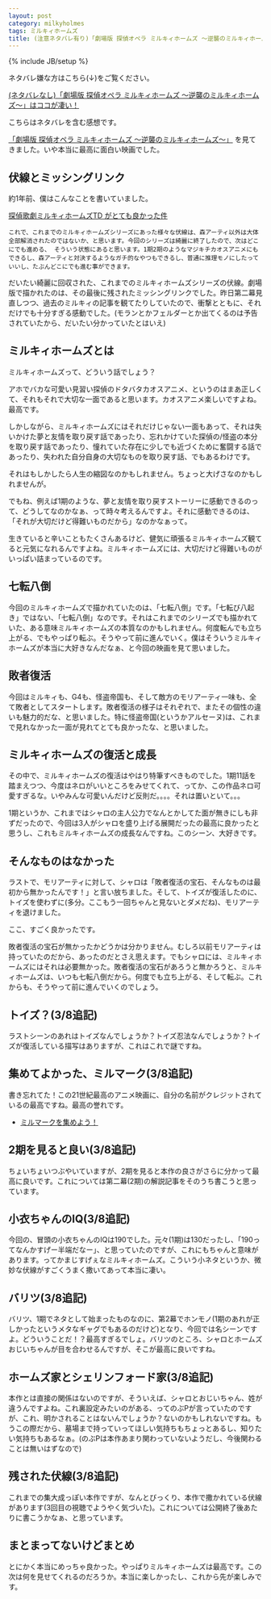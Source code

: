 ```yaml
---
layout: post
category: milkyholmes
tags: ミルキィホームズ
title: (注意ネタバレ有り)「劇場版 探偵オペラ ミルキィホームズ 〜逆襲のミルキィホームズ〜」が最高に良かった件
---
```

{% include JB/setup %}

ネタバレ嫌な方はこちら(↓)をご覧ください。

[(ネタバレなし)「劇場版 探偵オペラ ミルキィホームズ 〜逆襲のミルキィホームズ〜」はココが凄い！](/milkyholmes/2016/02/28/milky1)

こちらはネタバレを含む感想です。

[「劇場版 探偵オペラ ミルキィホームズ 〜逆襲のミルキィホームズ〜」](http://mh-movie.com/) を見てきました。いや本当に最高に面白い映画でした。


## 伏線とミッシングリンク

約1年前、僕はこんなことを書いていました。

[探偵歌劇ミルキィホームズTD がとても良かった件](/milkyholmes/2015/04/01/milky-td)

```
これで、これまでのミルキィホームズシリーズにあった様々な伏線は、森アーティ以外は大体全部解消されたのではないか、と思います。今回のシリーズは綺麗に終了したので、次はどこにでも進める、 そういう状態にあると思います。1期2期のようなマジキチカオスアニメにもできるし、森アーティと対決するようなガチ的なやつもできるし、普通に推理モノにしたっていいし、たぶんどこにでも進む事ができます。
```

だいたい綺麗に回収された、これまでのミルキィホームズシリーズの伏線。劇場版で描かれたのは、その最後に残されたミッシングリンクでした。昨日第二幕見直しつつ、過去のミルキィの記事を観てたりしていたので、衝撃とともに、それだけでも十分すぎる感動でした。(モランとかフェルダーとか出てくるのは予告されていたから、だいたい分かっていたとはいえ)

## ミルキィホームズとは

ミルキィホームズって、どういう話でしょう？

アホでバカな可愛い見習い探偵のドタバタカオスアニメ、というのはまあ正しくて、それもそれで大切な一面であると思います。カオスアニメ楽しいですよね。最高です。

しかしながら、ミルキィホームズにはそれだけじゃない一面もあって、それは失いかけた夢と友情を取り戻す話であったり、忘れかけていた探偵の/怪盗の本分を取り戻す話であったり、憧れていた存在に少しでも近づくために奮闘する話であったり、失われた自分自身の大切なものを取り戻す話、でもあるわけです。

それはもしかしたら人生の縮図なのかもしれません。ちょっと大げさなのかもしれませんが。

でもね、例えば1期のような、夢と友情を取り戻すストーリーに感動できるのって、どうしてなのかなぁ、って時々考えるんですよ。それに感動できるのは、「それが大切だけど得難いものだから」なのかなぁって。

生きていると辛いこともたくさんあるけど、健気に頑張るミルキィホームズ観てると元気になれるんですよね。ミルキィホームズには、大切だけど得難いものがいっぱい詰まっているのです。

## 七転八倒

今回のミルキィホームズで描かれていたのは、「七転八倒」です。「七転び八起き」ではない、「七転八倒」なのです。それはこれまでのシリーズでも描かれていた、ある意味ミルキィホームズの本質なのかもしれません。何度転んでも立ち上がる、でもやっぱり転ぶ。そうやって前に進んでいく。僕はそういうミルキィホームズが本当に大好きなんだなぁ、と今回の映画を見て思いました。

## 敗者復活

今回はミルキィも、G4も、怪盗帝国も、そして敵方のモリアーティ一味も、全て敗者としてスタートします。敗者復活の様子はそれぞれで、またその個性の違いも魅力的だな、と思いました。特に怪盗帝国(というかアルセーヌ)は、これまで見れなかった一面が見れてとても良かったな、と思いました。

## ミルキィホームズの復活と成長

その中で、ミルキィホームズの復活はやはり特筆すべきものでした。1期11話を踏まえつつ、今度はネロがいいところをみせてくれて、ってか、この作品ネロ可愛すぎるな。いやみんな可愛いんだけど反則だ。。。。それは置いといて。。。

1期というか、これまではシャロの主人公力でなんとかしてた面が無きにしも非ずだったので、今回は3人がシャロを盛り上げる展開だったの最高に良かったと思うし、これもミルキィホームズの成長なんですね。このシーン、大好きです。

## そんなものはなかった

ラストで、モリアーティに対して、シャロは「敗者復活の宝石、そんなものは最初から無かったんです！」と言い放ちました。そして、トイズが復活したのに、トイズを使わずに(多分。ここもう一回ちゃんと見ないとダメだね)、モリアーティを退けました。

ここ、すごく良かったです。

敗者復活の宝石が無かったかどうかは分かりません。むしろ以前モリアーティは持っていたのだから、あったのだとさえ思えます。でもシャロには、ミルキィホームズにはそれは必要無かった。敗者復活の宝石があろうと無かろうと、ミルキィホームズは、いつも七転八倒だから。何度でも立ち上がる、そして転ぶ。これからも、そうやって前に進んでいくのでしょう。

## トイズ？(3/8追記)
ラストシーンのあれはトイズなんでしょうか？トイズ忍法なんでしょうか？トイズが復活している描写はありますが、これはこれで謎ですね。

## 集めてよかった、ミルマーク(3/8追記)
書き忘れてた！この21世紀最高のアニメ映画に、自分の名前がクレジットされているの最高ですね。最高の誉れです。

+ [ミルマークを集めよう！](http://milky-holmes.com/anime/td/special/)

## 2期を見ると良い(3/8追記)
ちょいちょいつぶやいていますが、2期を見ると本作の良さがさらに分かって最高に良いです。これについては第二幕(2期)の解説記事をそのうち書こうと思っています。

## 小衣ちゃんのIQ(3/8追記)
今回の、冒頭の小衣ちゃんのIQは190でした。元々(1期)は130だったし、「190ってなんかすげー半端だなー」、と思っていたのですが、これにもちゃんと意味があります。ってかまじすげぇなミルキィホームズ。こういう小ネタというか、微妙な伏線がすごくうまく撒いてあって本当に凄い。

## バリツ(3/8追記)
バリツ、1期でネタとして始まったものなのに、第2幕でホンモノ(1期のあれが正しかったというメタなギャグでもあるのだけど)となり、今回では名シーンですよ。どういうことだ！？最高すぎるでしょ。バリツのところ、シャロとホームズおじいちゃんが目を合わせるんですが、そこが最高に良いですね。

## ホームズ家とシェリンフォード家(3/8追記)
本作とは直接の関係はないのですが、そういえば、シャロとおじいちゃん、姓が違うんですよね。これ裏設定みたいのがある、ってのぶPが言っていたのですが、これ、明かされることはないんでしょうか？ないのかもしれないですね。もうこの際だから、墓場まで持っていってほしい気持ちもちょっとあるし、知りたい気持ちもあるなぁ。(のぶPは本作あまり関わっていないようだし、今後関わることは無いはずなので)

## 残された伏線(3/8追記)
これまでの集大成っぽい本作ですが、なんとびっくり、本作で撒かれている伏線があります(3回目の視聴でようやく気づいた)。これについては公開終了後あたりに書こうかなぁ、と思っています。

## まとまってないけどまとめ

とにかく本当にめっちゃ良かった。やっぱりミルキィホームズは最高です。この次は何を見せてくれるのだろうか。本当に楽しかったし、これから先が楽しみです。
